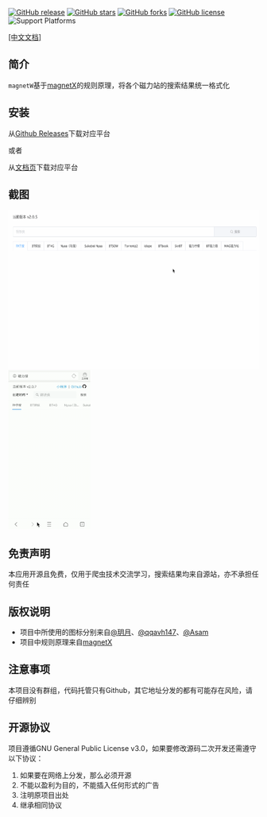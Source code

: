 [![GitHub release](https://img.shields.io/github/release/dengyuhan/magnetW)](https://github.com/dengyuhan/magnetW/releases)
[![GitHub stars](https://img.shields.io/github/stars/dengyuhan/magnetW)](https://github.com/dengyuhan/magnetW/stars)
[![GitHub forks](https://img.shields.io/github/forks/dengyuhan/magnetW)](https://github.com/dengyuhan/magnetW/forks)
[![GitHub license](https://img.shields.io/github/license/dengyuhan/magnetW)](https://github.com/dengyuhan/magnetW/blob/master/LICENSE)
![Support Platforms](https://camo.githubusercontent.com/a50c47295f350646d08f2e1ccd797ceca3840e52/68747470733a2f2f696d672e736869656c64732e696f2f62616467652f706c6174666f726d2d6d61634f5325323025374325323057696e646f77732532302537432532304c696e75782d6c69676874677265792e737667)
 
[[中文文档]](http://magnetw.app/)

## 简介
`magnetW`基于[magnetX](https://github.com/youusername/magnetX)的规则原理，将各个磁力站的搜索结果统一格式化

## 安装
从[Github Releases](https://github.com/dengyuhan/magnetW/releases)下载对应平台

或者

从[文档页](http://magnetw.app/)下载对应平台

## 截图
<img src="screenshots/5.gif" height="320"/><img src="screenshots/9.gif" height ="320"/>


## 免责声明
本应用开源且免费，仅用于爬虫技术交流学习，搜索结果均来自源站，亦不承担任何责任

## 版权说明
* 项目中所使用的图标分别来自[@玥月](https://www.iconfont.cn/user/detail?uid=8898)、[@qqavh147](https://www.iconfont.cn/user/detail?uid=158352)、[@Asam](https://www.iconfont.cn/user/detail?uid=600186)
* 项目中规则原理来自[magnetX](https://github.com/youusername/magnetX)

## 注意事项
本项目没有群组，代码托管只有Github，其它地址分发的都有可能存在风险，请仔细辨别

## 开源协议
项目遵循GNU General Public License v3.0，如果要修改源码二次开发还需遵守以下协议：

1. 如果要在网络上分发，那么必须开源
2. 不能以盈利为目的，不能插入任何形式的广告
3. 注明原项目出处
4. 继承相同协议